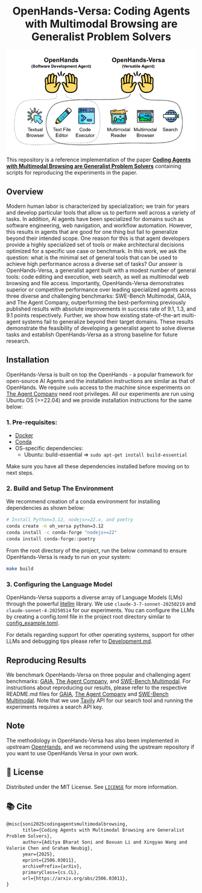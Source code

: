 <a name="readme-top"></a>


<div align="center">
  <h1 align="center">OpenHands-Versa: Coding Agents with Multimodal Browsing are Generalist Problem Solvers</h1>
  <img src="./docs/static/img/OpenHands-Versa.png" width="900">
</div>
<!-- <div align="center">
  <a href="https://arxiv.org/abs/2506.03011"><img src="https://img.shields.io/badge/Paper%20on%20Arxiv-000?logoColor=FFE165&logo=arxiv&style=for-the-badge" alt="Arxiv"></a>
  <a href="https://github.com/adityasoni9998/OpenHands-Versa/blob/main/LICENSE"><img src="https://img.shields.io/github/license/All-Hands-AI/OpenHands?style=for-the-badge&color=blue" alt="MIT License"></a>
  <hr>
</div> -->

This repository is a reference implementation of the paper [**Coding Agents with Multimodal Browsing are Generalist Problem Solvers**](https://arxiv.org/abs/2506.03011) containing scripts for reproducing the experiments in the paper.

## Overview
Modern human labor is characterized by specialization; we train for years and develop particular tools that allow us to perform well across a variety of tasks. In addition, AI agents have been specialized for domains such as software engineering, web navigation, and workflow automation.
However, this results in agents that are good for one thing but fail to generalize beyond their intended scope. One reason for this is that agent developers provide a highly specialized set of tools or make architectural decisions optimized for a specific use case or benchmark.
In this work, we ask the question: what is the minimal set of general tools that can be used to achieve high performance across a diverse set of tasks? Our answer is OpenHands-Versa, a generalist agent built with a modest number of general tools: code editing and execution, web search, as well as multimodal web browsing and file access. Importantly, OpenHands-Versa demonstrates superior or competitive performance over leading specialized agents across three diverse and challenging benchmarks: SWE-Bench Multimodal, GAIA, and The Agent Company, outperforming the best-performing previously published results with absolute improvements in success rate of 9.1, 1.3, and 9.1 points respectively. Further, we show how existing state-of-the-art multi-agent systems fail to generalize beyond their target domains. These results demonstrate the feasibility of developing a generalist agent to solve diverse tasks and establish OpenHands-Versa as a strong baseline for future research.


## Installation
OpenHands-Versa is built on top the OpenHands - a popular framework for open-source AI Agents and the installation instructions are similar as that of OpenHands. We require ``sudo`` access to the machine since experiments on [The Agent Company](https://github.com/TheAgentCompany/TheAgentCompany) need root privileges. All our experiments are run using Ubuntu OS (>=22.04) and we provide installation instructions for the same below:

### 1. Pre-requisites:
* [Docker](https://docs.docker.com/engine/install/ubuntu/)
* [Conda](https://www.anaconda.com/docs/getting-started/miniconda/install#linux)
* OS-specific dependencies:
  - Ubuntu: build-essential => `sudo apt-get install build-essential`

Make sure you have all these dependencies installed before moving on to next steps. 

### 2. Build and Setup The Environment
We recommend creation of a conda environment for installing dependencies as shown below:

```bash
# Install Python=3.12, nodejs>=22.x, and poetry
conda create -n oh_versa python=3.12
conda install -c conda-forge "nodejs>=22"
conda install conda-forge::poetry
```

From the root directory of the project, run the below command to ensure OpenHands-Versa is ready to run on your system:
```bash
make build
```

### 3. Configuring the Language Model
OpenHands-Versa supports a diverse array of Language Models (LMs) through the powerful [litellm](https://docs.litellm.ai) library. We use `claude-3-7-sonnet-20250219` and `claude-sonnet-4-20250514` for our experiments. You can configure the LLMs by creating a config.toml file in the project root directory similar to [config_example.toml](./config_example.toml).

For details regarding support for other operating systems, support for other LLMs and debugging tips please refer to [Development.md](./Development.md).

## Reproducing Results
We benchmark OpenHands-Versa on three popular and challenging agent benchmarks: [GAIA](https://huggingface.co/datasets/gaia-benchmark/GAIA), [The Agent Company](https://the-agent-company.com/), and [SWE-Bench Multimodal](https://www.swebench.com/multimodal.html). For instructions about reproducing our results, please refer to the respective README.md files for [GAIA](./evaluation/benchmarks/gaia/README.md), [The Agent Company](./evaluation/benchmarks/the_agent_company/README.md) and [SWE-Bench Multimodal](./evaluation/benchmarks/swe_bench/README.md). Note that we use [Tavily](https://www.tavily.com/) API for our search tool and running the experiments requires a search API key.

## Note
The methodology in OpenHands-Versa has also been implemented in upstream [OpenHands](https://github.com/All-Hands-AI/OpenHands), and we recommend using the upstream repository if you want to use OpenHands Versa in your own work.

## 📜 License

Distributed under the MIT License. See [`LICENSE`](./LICENSE) for more information.

## 📚 Cite
```
@misc{soni2025codingagentsmultimodalbrowsing,
      title={Coding Agents with Multimodal Browsing are Generalist Problem Solvers}, 
      author={Aditya Bharat Soni and Boxuan Li and Xingyao Wang and Valerie Chen and Graham Neubig},
      year={2025},
      eprint={2506.03011},
      archivePrefix={arXiv},
      primaryClass={cs.CL},
      url={https://arxiv.org/abs/2506.03011}, 
}
```